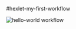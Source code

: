 #hexlet-my-first-workflow

![hello-world workflow](https://github.com/github/docs/actions/workflows/main.yml/badge.svg)
